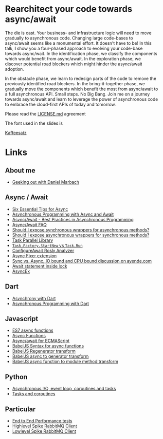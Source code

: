 # Rearchitect your code towards async/await

The die is cast. Your business- and infrastructure logic will need to move gradually to asynchronous code. Changing large code-bases to async/await seems like a monumental effort. It doesn't have to be! In this talk, I show you a four-phased approach to evolving your code-base towards async/wait. In the identification phase, we classify the components which would benefit from async/await. In the exploration phase, we discover potential road blockers which might hinder the async/await adoption.

In the obstacle phase, we learn to redesign parts of the code to remove the previously identified road blockers. In the bring-it-together phase, we gradually move the components which benefit the most from async/await to a full asynchronous API. Small steps. No Big Bang. Join me on a journey towards async/await and learn to leverage the power of asynchronous code to embrace the cloud-first APIs of today and tomorrow.

Please read the [LICENSE.md](License) agreement

The font used in the slides is

[Kaffeesatz](https://www.yanone.de/fonts/kaffeesatz/)

# Links
## About me
* [Geeking out with Daniel Marbach]( http://developeronfire.com/episode-077-daniel-marbach-geeking-out)

## Async / Await
* [Six Essential Tips for Async](http://channel9.msdn.com/Series/Three-Essential-Tips-for-Async)
* [Asynchronous Programming with Async and Await](https://msdn.microsoft.com/en-us/library/hh191443.aspx)
* [Async/Await - Best Practices in Asynchronous Programming](https://msdn.microsoft.com/en-us/magazine/jj991977.aspx)
* [Async/Await FAQ](http://blogs.msdn.com/b/pfxteam/archive/2012/04/12/async-await-faq.aspx)
* [Should I expose synchronous wrappers for asynchronous methods?](http://blogs.msdn.com/b/pfxteam/archive/2012/04/13/10293638.aspx)
* [Should I expose asynchronous wrappers for synchronous methods?](http://blogs.msdn.com/b/pfxteam/archive/2012/03/24/10287244.aspx)
* [Task Parallel Library](https://msdn.microsoft.com/en-us/library/dd460717.aspx)
* [`Task.Factory.StartNew` vs `Task.Run`](http://blogs.msdn.com/b/pfxteam/archive/2011/10/24/10229468.aspx)
* [ConfigureAwait Rosly Analyzer](https://github.com/Particular/Particular.CodeRules/tree/master/src/Particular.CodeRules/ConfigureAwait)
* [Async Fixer extension](https://visualstudiogallery.msdn.microsoft.com/03448836-db42-46b3-a5c7-5fc5d36a8308)
* [Sync vs. Async, IO bound and CPU bound discussion on ayende.com](https://ayende.com/blog/173473/fun-async-tricks-for-getting-better-performance)
* [Await statement inside lock](http://stackoverflow.com/questions/7612602/why-cant-i-use-the-await-operator-within-the-body-of-a-lock-statement)
* [AsyncEx](TODO)

## Dart
* [Asynchrony with Dart](https://www.dartlang.org/docs/dart-up-and-running/ch02.html#asynchrony)
* [Asynchronous Programming with Dart](https://www.dartlang.org/docs/dart-up-and-running/ch03.html#dartasync---asynchronous-programming)

## Javascript
* [ES7 async functions](https://jakearchibald.com/2014/es7-async-functions/)
* [Async Functions](https://tc39.github.io/ecmascript-asyncawait/)
* [Async/await for ECMAScript](https://github.com/tc39/ecmascript-asyncawait)
* [BabelJS Syntax for async functions](https://babeljs.io/docs/plugins/syntax-async-functions/)
* [BabelJS Regenerator transform](http://babeljs.io/docs/plugins/transform-regenerator/)
* [BabelJS async to generator transform](http://babeljs.io/docs/plugins/transform-async-to-generator/)
* [BabelJS async function to module method transform](http://babeljs.io/docs/plugins/transform-async-to-module-method/)

## Python
* [Asynchronous I/O, event loop, coroutines and tasks](https://docs.python.org/3/library/asyncio.html)
* [Tasks and coroutines](https://docs.python.org/3/library/asyncio-task.html)

## Particular
* [End to End Performance tests](https://github.com/Particular/EndToEnd/tree/master/src/PerformanceTests)
* [Highlevel Spike RabbitMQ Client](https://github.com/rabbitmq/rabbitmq-dotnet-client/pull/151)
* [Lowlevel Spike RabbitMQ Client](https://github.com/rabbitmq/rabbitmq-dotnet-client/pull/149)
